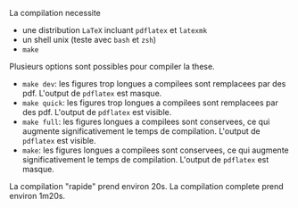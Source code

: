 La compilation necessite

- une distribution `LaTeX` incluant `pdflatex` et `latexmk`
- un shell unix (teste avec `bash` et `zsh`)
- `make`

Plusieurs options sont possibles pour compiler la these.

- `make dev`: les figures trop longues a compilees sont remplacees par des pdf.
  L'output de `pdflatex` est masque.
- `make quick`: les figures trop longues a compilees sont remplacees par des
  pdf.  L'output de `pdflatex` est visible.
- `make full`: les figures longues a compilees sont conservees, ce qui augmente
  significativement le temps de compilation. L'output de `pdflatex` est
  visible.
- `make`: les figures longues a compilees sont conservees, ce qui augmente
  significativement le temps de compilation. L'output de `pdflatex` est masque.

La compilation "rapide" prend environ 20s. La compilation complete prend
environ 1m20s.
